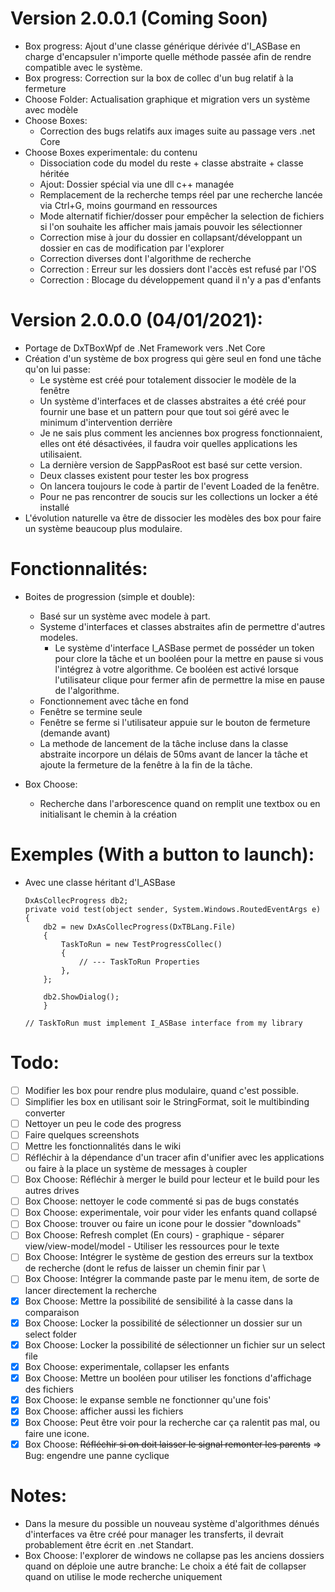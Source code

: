 # Version 2.0.0.1 (Coming Soon)
 * Box progress: Ajout d'une classe générique dérivée d'I_ASBase en charge d'encapsuler n'importe quelle méthode passée afin de rendre compatible avec le système.
 * Box progress: Correction sur la box de collec d'un bug relatif à la fermeture
 * Choose Folder: Actualisation graphique et migration vers un système avec modèle
 * Choose Boxes: 
	- Correction des bugs relatifs aux images suite au passage vers .net Core
 * Choose Boxes experimentale:
	du contenu
	- Dissociation code du model du reste + classe abstraite + classe héritée
	- Ajout: Dossier spécial via une dll c++ managée
	- Remplacement de la recherche temps réel par une recherche lancée via Ctrl+G, moins gourmand en ressources
	- Mode alternatif fichier/dosser pour empêcher la selection de fichiers si l'on souhaite les afficher mais jamais pouvoir les sélectionner
	- Correction mise à jour du dossier en collapsant/développant un dossier en cas de modification par l'explorer
	- Correction diverses dont l'algorithme de recherche
	- Correction : Erreur sur les dossiers dont l'accès est refusé par l'OS
	- Correction : Blocage du développement quand il n'y a pas d'enfants


# Version 2.0.0.0 (04/01/2021):
 * Portage de DxTBoxWpf de .Net Framework vers .Net Core
 * Création d'un système de box progress qui gère seul en fond une tâche qu'on lui passe:
	 - Le système est créé pour totalement dissocier le modèle de la fenêtre
	 - Un système d'interfaces et de classes abstraites a été créé pour fournir une base et un pattern pour que tout soi géré avec le minimum d'intervention derrière
	- Je ne sais plus comment les anciennes box progress fonctionnaient, elles ont été désactivées, il faudra voir quelles applications les utilisaient.
	- La dernière version de SappPasRoot est basé sur cette version.
	- Deux classes existent pour tester les box progress
	- On lancera toujours le code à partir de l'event Loaded de la fenêtre.
	- Pour ne pas rencontrer de soucis sur les collections un locker a été installé
 * L'évolution naturelle va être de dissocier les modèles des box pour faire un système beaucoup plus modulaire.
 
# Fonctionnalités:
 * Boites de progression (simple et double):
	- Basé sur un système avec modele à part.
 	- Systeme d'interfaces et classes abstraites afin de permettre d'autres modeles.
  		* Le système d'interface I_ASBase permet de posséder un token pour clore la tâche et un booléen pour la mettre en pause si vous l'intégrez à votre algorithme. Ce booléen est activé lorsque l'utilisateur clique pour fermer afin de permettre la mise en pause de l'algorithme.
 	- Fonctionnement avec tâche en fond
 	- Fenêtre se termine seule
 	- Fenêtre se ferme si l'utilisateur appuie sur le bouton de fermeture (demande avant)
	- La methode de lancement de la tâche incluse dans la classe abstraite incorpore un délais de 50ms avant de lancer la tâche et ajoute la fermeture de la fenêtre à la fin de la tâche.

 * Box Choose:
	- Recherche dans l'arborescence quand on remplit une textbox ou en initialisant le chemin à la création

  

# Exemples (With a button to launch):
 - Avec une classe héritant d'I_ASBase
	```
	DxAsCollecProgress db2;
	private void test(object sender, System.Windows.RoutedEventArgs e)
	{
		db2 = new DxAsCollecProgress(DxTBLang.File)
		{
			TaskToRun = new TestProgressCollec()
			{                  
				// --- TaskToRun Properties
			},
		};

		db2.ShowDialog();        
        }

	// TaskToRun must implement I_ASBase interface from my library
	``` 

# Todo:
 - [ ] Modifier les box pour rendre plus modulaire, quand c'est possible.
 - [ ] Simplifier les box en utilisant soir le StringFormat, soit le multibinding converter
 - [ ] Nettoyer un peu le code des progress
 - [ ] Faire quelques screenshots
 - [ ] Mettre les fonctionnalités dans le wiki
 - [ ] Réfléchir à la dépendance d'un tracer afin d'unifier avec les applications ou faire à la place un système de messages à coupler
 - [ ] Box Choose: Réfléchir à merger le build pour lecteur et le build pour les autres drives
 - [ ] Box Choose: nettoyer le code commenté si pas de bugs constatés
 - [ ] Box Choose: experimentale, voir pour vider les enfants quand collapsé
 - [ ] Box Choose: trouver ou faire un icone pour le dossier "downloads"
 - [ ] Box Choose: Refresh complet (En cours)
		- graphique
		- séparer view/view-model/model
		- Utiliser les ressources pour le texte
 - [ ] Box Choose: Intégrer le système de gestion des erreurs sur la textbox de recherche (dont le refus de laisser un chemin finir par \
 - [ ] Box Choose: Intégrer la commande paste par le menu item, de sorte de lancer directement la recherche
 - [x] Box Choose: Mettre la possibilité de sensibilité à la casse dans la comparaison
 - [x] Box Choose: Locker la possibilité de sélectionner un dossier sur un select folder
 - [x] Box Choose: Locker la possibilité de sélectionner un fichier sur un select file
 - [x] Box Choose: experimentale, collapser les enfants
 - [x] Box Choose: Mettre un booléen pour utiliser les fonctions d'affichage des fichiers
 - [x] Box Choose: le expanse semble ne fonctionner qu'une fois'
 - [x] Box Choose: afficher aussi les fichiers
 - [x] Box Choose: Peut être voir pour la recherche car ça ralentit pas mal, ou faire une icone.
 - [x] Box Choose: ~~Réfléchir si on doit laisser le signal remonter les parents~~ => Bug: engendre une panne cyclique

# Notes: 
 * Dans la mesure du possible un nouveau système d'algorithmes dénués d'interfaces va être créé pour manager les transferts, il devrait probablement être écrit en .net Standart.
 * Box Choose: l'explorer de windows ne collapse pas les anciens dossiers quand on déploie une autre branche:
		Le choix a été fait de collapser quand on utilise le mode recherche uniquement
		
